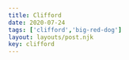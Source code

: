 ```yaml
---
title: Clifford
date: 2020-07-24
tags: ['clifford','big-red-dog']
layout: layouts/post.njk
key: clifford
---
```


